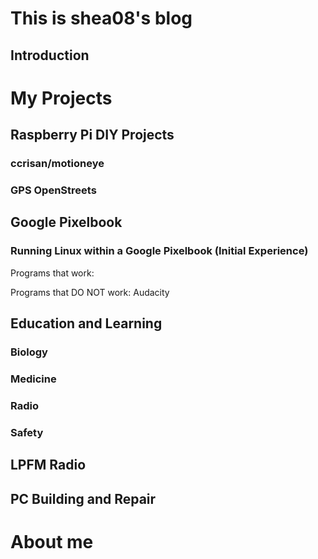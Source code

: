 # This is shea08's blog

## Introduction

# My Projects

## Raspberry Pi DIY Projects

### ccrisan/motioneye

### GPS OpenStreets

## Google Pixelbook

### Running Linux within a Google Pixelbook (Initial Experience)

Programs that work: 

Programs that DO NOT work: Audacity

## Education and Learning

### Biology

### Medicine

### Radio

### Safety

## LPFM Radio

## PC Building and Repair

# About me
